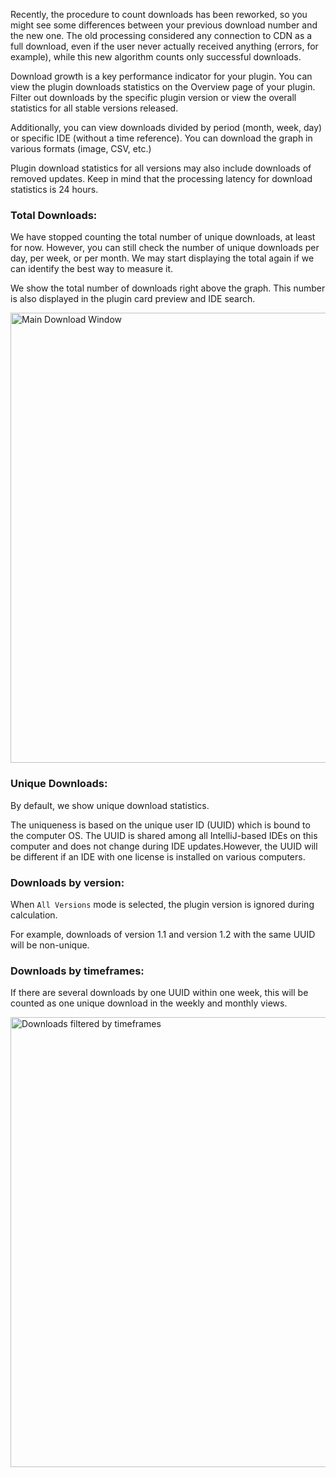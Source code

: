 [//]: # (title: Download statistics)


<note>
    <p>Recently, the procedure to count downloads has been reworked, so you might see some differences between your previous download number and the new one. The old processing considered any connection to CDN as a full download, even if the user never actually received anything (errors, for example), while this new algorithm counts only successful downloads.</p>
</note>
<p>Download growth is a key performance indicator for your plugin. You can view the plugin downloads statistics on the Overview page of your plugin. Filter out downloads by the specific plugin version or view the overall statistics for all stable versions released.</p>
<p>Additionally, you can view downloads divided by period (month, week, day) or specific IDE (without a time reference). You can download the graph in various formats (image, CSV, etc.)</p>
<p>Plugin download statistics for all versions may also include downloads of removed updates. Keep in mind that the processing latency for download statistics is 24 hours.</p>

### Total Downloads:

<warning>
    <p>We have stopped counting the total number of unique downloads, at least for now. However, you can still check the number of unique downloads per day, per week, or per month. We may start displaying the total again if we can identify the best way to measure it.</p>
</warning>

<p>We show the total number of downloads right above the graph. This number is also displayed in the plugin card preview and IDE search.</p>

<img src="download-main.png" alt="Main Download Window"
width="720"/>

### Unique Downloads:

<p>By default, we show unique download statistics.</p> 
<p>The uniqueness is based on the unique user ID (UUID)  which is bound to the computer OS. The UUID is shared among all IntelliJ-based IDEs on this computer and does not change during IDE updates.However, the UUID will be different if an IDE with one license is installed on various computers.</p>

### Downloads by version:

<p>When <code>All Versions</code> mode is selected, the plugin version is ignored during calculation.</p>
<p>For example, downloads of version 1.1 and version 1.2  with the same UUID will be non-unique.</p>

### Downloads by timeframes:

<p>If there are several downloads by one UUID within one week, this will be counted as one unique download in the weekly and monthly views.</p>

<img src="unique-download.png" alt="Downloads filtered by timeframes"
width="720"/>




